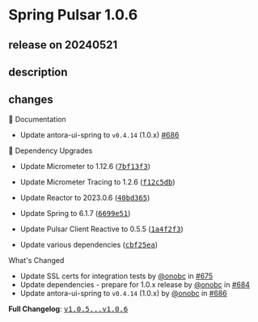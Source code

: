 # Spring Pulsar 1.0.6

## release on 20240521

## description

## changes

📔 Documentation

* Update antora-ui-spring to <code>v0.4.14</code> (1.0.x) <a href="https://github.com/spring-projects/spring-pulsar/pull/686" data-hovercard-type="pull_request" data-hovercard-url="/spring-projects/spring-pulsar/pull/686/hovercard">#686</a>

🔨 Dependency Upgrades

* Update Micrometer to 1.12.6 (<a class="commit-link" data-hovercard-type="commit" data-hovercard-url="https://github.com/spring-projects/spring-pulsar/commit/7bf13f36ab5768bcdd1a9c98fa354c8c6c61dbc5/hovercard" href="https://github.com/spring-projects/spring-pulsar/commit/7bf13f36ab5768bcdd1a9c98fa354c8c6c61dbc5"><tt>7bf13f3</tt></a>)

* Update Micrometer Tracing to 1.2.6 (<a class="commit-link" data-hovercard-type="commit" data-hovercard-url="https://github.com/spring-projects/spring-pulsar/commit/f12c5dbf14083bb0c8102a3622188d3b187fc79e/hovercard" href="https://github.com/spring-projects/spring-pulsar/commit/f12c5dbf14083bb0c8102a3622188d3b187fc79e"><tt>f12c5db</tt></a>)

* Update Reactor to 2023.0.6 (<a class="commit-link" data-hovercard-type="commit" data-hovercard-url="https://github.com/spring-projects/spring-pulsar/commit/40bd3651984103637f6e84b712b71fc526d165c4/hovercard" href="https://github.com/spring-projects/spring-pulsar/commit/40bd3651984103637f6e84b712b71fc526d165c4"><tt>40bd365</tt></a>)

* Update Spring to 6.1.7 (<a class="commit-link" data-hovercard-type="commit" data-hovercard-url="https://github.com/spring-projects/spring-pulsar/commit/6699e51bdba44e5e5102536551483b39537809c4/hovercard" href="https://github.com/spring-projects/spring-pulsar/commit/6699e51bdba44e5e5102536551483b39537809c4"><tt>6699e51</tt></a>)

* Update Pulsar Client Reactive to 0.5.5 (<a class="commit-link" data-hovercard-type="commit" data-hovercard-url="https://github.com/spring-projects/spring-pulsar/commit/1a4f2f359c2109cb430424a38c62955ba2315d9b/hovercard" href="https://github.com/spring-projects/spring-pulsar/commit/1a4f2f359c2109cb430424a38c62955ba2315d9b"><tt>1a4f2f3</tt></a>)

* Update various dependencies (<a class="commit-link" data-hovercard-type="commit" data-hovercard-url="https://github.com/spring-projects/spring-pulsar/commit/cbf25eaf063a9dd8e04de8e4b3b5815229d850a7/hovercard" href="https://github.com/spring-projects/spring-pulsar/commit/cbf25eaf063a9dd8e04de8e4b3b5815229d850a7"><tt>cbf25ea</tt></a>)

What's Changed

* Update SSL certs for integration tests by <a class="user-mention notranslate" data-hovercard-type="user" data-hovercard-url="/users/onobc/hovercard" data-octo-click="hovercard-link-click" data-octo-dimensions="link_type:self" href="https://github.com/onobc">@onobc</a> in <a class="issue-link js-issue-link" data-error-text="Failed to load title" data-id="2290548222" data-permission-text="Title is private" data-url="https://github.com/spring-projects/spring-pulsar/issues/675" data-hovercard-type="pull_request" data-hovercard-url="/spring-projects/spring-pulsar/pull/675/hovercard" href="https://github.com/spring-projects/spring-pulsar/pull/675">#675</a>
* Update dependencies - prepare for 1.0.x release by <a class="user-mention notranslate" data-hovercard-type="user" data-hovercard-url="/users/onobc/hovercard" data-octo-click="hovercard-link-click" data-octo-dimensions="link_type:self" href="https://github.com/onobc">@onobc</a> in <a class="issue-link js-issue-link" data-error-text="Failed to load title" data-id="2304922710" data-permission-text="Title is private" data-url="https://github.com/spring-projects/spring-pulsar/issues/684" data-hovercard-type="pull_request" data-hovercard-url="/spring-projects/spring-pulsar/pull/684/hovercard" href="https://github.com/spring-projects/spring-pulsar/pull/684">#684</a>
* Update antora-ui-spring to <code>v0.4.14</code> (1.0.x) by <a class="user-mention notranslate" data-hovercard-type="user" data-hovercard-url="/users/onobc/hovercard" data-octo-click="hovercard-link-click" data-octo-dimensions="link_type:self" href="https://github.com/onobc">@onobc</a> in <a class="issue-link js-issue-link" data-error-text="Failed to load title" data-id="2305032606" data-permission-text="Title is private" data-url="https://github.com/spring-projects/spring-pulsar/issues/686" data-hovercard-type="pull_request" data-hovercard-url="/spring-projects/spring-pulsar/pull/686/hovercard" href="https://github.com/spring-projects/spring-pulsar/pull/686">#686</a>

<strong>Full Changelog</strong>: <a class="commit-link" href="https://github.com/spring-projects/spring-pulsar/compare/v1.0.5...v1.0.6"><tt>v1.0.5...v1.0.6</tt></a>

